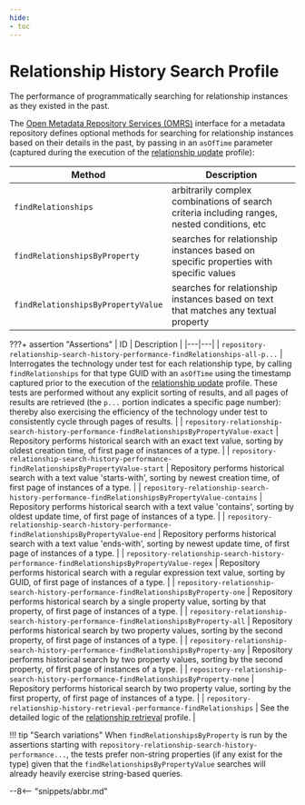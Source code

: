 ```yaml
---
hide:
- toc
---
```


<!-- SPDX-License-Identifier: CC-BY-4.0 -->
<!-- Copyright Contributors to the Egeria project. -->

# Relationship History Search Profile

The performance of programmatically searching for relationship instances as they existed in the past.

The [Open Metadata Repository Services (OMRS)](/services/omrs) interface for a metadata repository defines optional methods for searching for relationship instances based on their details in the past, by passing in an `asOfTime` parameter (captured during the execution of the [relationship update](relationship-update.md) profile):

| Method | Description |
|---|---|
| `findRelationships` | arbitrarily complex combinations of search criteria including ranges, nested conditions, etc |
| `findRelationshipsByProperty` | searches for relationship instances based on specific properties with specific values |
| `findRelationshipsByPropertyValue` | searches for relationship instances based on text that matches any textual property |

???+ assertion "Assertions"
    | ID | Description |
    |---|---|
    | `repository-relationship-search-history-performance-findRelationships-all-p...` | Interrogates the technology under test for each relationship type, by calling `findRelationships` for that type GUID with an `asOfTime` using the timestamp captured prior to the execution of the [relationship update](relationship-update.md) profile. These tests are performed without any explicit sorting of results, and all pages of results are retrieved (the `p...` portion indicates a specific page number): thereby also exercising the efficiency of the technology under test to consistently cycle through pages of results. |
    | `repository-relationship-search-history-performance-findRelationshipsByPropertyValue-exact` | Repository performs historical search with an exact text value, sorting by oldest creation time, of first page of instances of a type. |
    | `repository-relationship-search-history-performance-findRelationshipsByPropertyValue-start` | Repository performs historical search with a text value 'starts-with', sorting by newest creation time, of first page of instances of a type. |
    | `repository-relationship-search-history-performance-findRelationshipsByPropertyValue-contains` | Repository performs historical search with a text value 'contains', sorting by oldest update time, of first page of instances of a type. |
    | `repository-relationship-search-history-performance-findRelationshipsByPropertyValue-end` | Repository performs historical search with a text value 'ends-with', sorting by newest update time, of first page of instances of a type. |
    | `repository-relationship-search-history-performance-findRelationshipsByPropertyValue-regex` | Repository performs historical search with a regular expression text value, sorting by GUID, of first page of instances of a type. |
    | `repository-relationship-search-history-performance-findRelationshipsByProperty-one` | Repository performs historical search by a single property value, sorting by that property, of first page of instances of a type. |
    | `repository-relationship-search-history-performance-findRelationshipsByProperty-all` | Repository performs historical search by two property values, sorting by the second property, of first page of instances of a type. |
    | `repository-relationship-search-history-performance-findRelationshipsByProperty-any` | Repository performs historical search by two property values, sorting by the second property, of first page of instances of a type. |
    | `repository-relationship-search-history-performance-findRelationshipsByProperty-none` | Repository performs historical search by two property value, sorting by the first property, of first page of instances of a type. |
    | `repository-relationship-history-retrieval-performance-findRelationships` | See the detailed logic of the [relationship retrieval](relationship-retrieval.md) profile. |

!!! tip "Search variations"
    When `findRelationshipsByProperty` is run by the assertions starting with `repository-relationship-search-history-performance...`, the tests prefer non-string properties (if any exist for the type) given that the `findRelationshipsByPropertyValue` searches will already heavily exercise string-based queries.

--8<-- "snippets/abbr.md"
